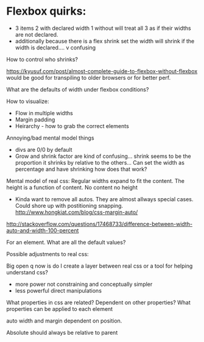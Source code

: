 # Flexbox quirks:
- 3 items 2 with declared width 1 without will treat all 3 as if their widths are not declared.
- additionally because there is a flex shrink set the width will shrink if the width is declared.... v confusing

How to control who shrinks?


https://kyusuf.com/post/almost-complete-guide-to-flexbox-without-flexbox
would be good for transpiling to older browsers or for better perf.

What are the defaults of width under flexbox conditions?

How to visualize:
- Flow in multiple widths
- Margin padding
- Heirarchy - how to grab the correct elements


Annoying/bad mental model things
- divs are 0/0 by default
- Grow and shrink factor are kind of confusing...
shrink seems to be the proportion it shrinks by relative to the others...
Can set the width as percentage and have shrinking how does that work?

Mental model of real css:
Regular widths expand to fit the content. The height is a function of content. No content no height
- Kinda want to remove all autos. They are almost allways special cases. Could shore up with postitioning snapping.
http://www.hongkiat.com/blog/css-margin-auto/

http://stackoverflow.com/questions/17468733/difference-between-width-auto-and-width-100-percent

For an element. What are all the default values?

Possible adjustments to real css:


Big open q now is do I create a layer between real css or a tool for helping understand css?

- more power not constraining and conceptually simpler
- less powerful direct manipulations

What properties in css are related? Dependent on other properties?
What properties can be applied to each element

auto width and margin dependent on position.

Absolute should always be relative to parent


